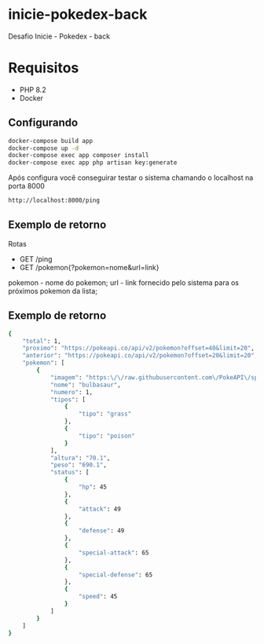 # inicie-pokedex-back
Desafio Inicie - Pokedex - back

# Requisitos
- PHP 8.2
- Docker

## Configurando

```sh
docker-compose build app
docker-compose up -d
docker-compose exec app composer install
docker-compose exec app php artisan key:generate
```

Após configura você conseguirar testar o sistema chamando o localhost na porta 8000

```sh
http://localhost:8000/ping
```

## Exemplo de retorno

Rotas
- GET /ping
- GET /pokemon{?pokemon=nome&url=link}

pokemon - nome do pokemon;
url - link fornecido pelo sistema para os próximos pokemon da lista;

## Exemplo de retorno

```sh
{
	"total": 1,
	"proximo": "https://pokeapi.co/api/v2/pokemon?offset=40&limit=20",
	"anterior": "https://pokeapi.co/api/v2/pokemon?offset=20&limit=20",
	"pokemon": [
        {
			"imagem": "https:\/\/raw.githubusercontent.com\/PokeAPI\/sprites\/master\/sprites\/pokemon\/other\/official-artwork\/1.png",
			"nome": "bulbasaur",
			"numero": 1,
			"tipos": [
				{
					"tipo": "grass"
				},
				{
					"tipo": "poison"
				}
			],
			"altura": "70.1",
			"peso": "690.1",
			"status": [
				{
					"hp": 45
				},
				{
					"attack": 49
				},
				{
					"defense": 49
				},
				{
					"special-attack": 65
				},
				{
					"special-defense": 65
				},
				{
					"speed": 45
				}
			]
		}
    ]
}
```
